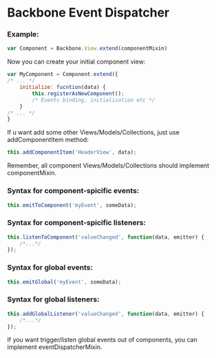 # Backbone Event Dispatcher
### Example:
```js
var Component = Backbone.View.extend(componentMixin)
```
Now you can create your initial component view:
```js
var MyComponent = Component.extend({
/* ... */
    initialize: fucntion(data) {
        this.registerAsNewComponent();
        /* Events binding, initialisation etc */
    }
/* ... */
}
```

If u want add some other Views/Models/Collections, just use addComponentItem method:
```js
this.addComponentItem('HeaderView', data);
```

Remember, all component Views/Models/Collections should implement componentMixin.

### Syntax for component-spicific events:
```js
this.emitToComponent('myEvent', someData);
```

### Syntax for component-spicific listeners:
```js
this.listenToComponent('valueChanged', function(data, emitter) {
    /*...*/
});
```

### Syntax for global events:
```js
this.emitGlobal('myEvent', someData);
```

### Syntax for global listeners:
```js
this.addGlobalListener('valueChanged', function(data, emitter) {
    /*...*/
});
```

If you want trigger/listen global events out of components, you can implement eventDispatcherMixin.
